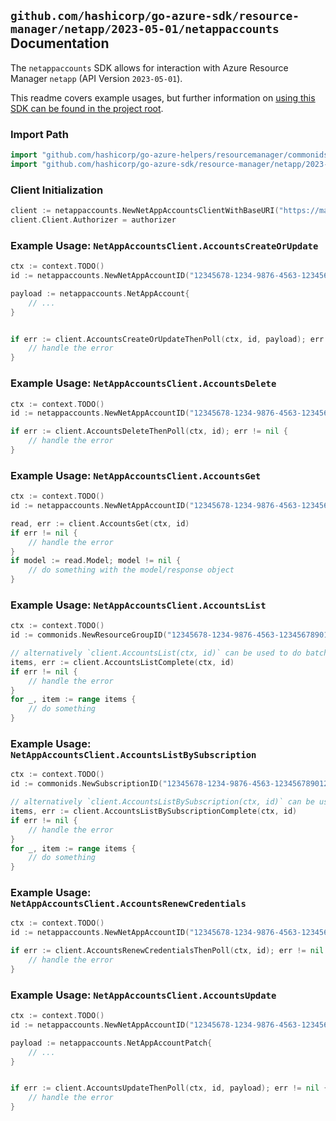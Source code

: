
## `github.com/hashicorp/go-azure-sdk/resource-manager/netapp/2023-05-01/netappaccounts` Documentation

The `netappaccounts` SDK allows for interaction with Azure Resource Manager `netapp` (API Version `2023-05-01`).

This readme covers example usages, but further information on [using this SDK can be found in the project root](https://github.com/hashicorp/go-azure-sdk/tree/main/docs).

### Import Path

```go
import "github.com/hashicorp/go-azure-helpers/resourcemanager/commonids"
import "github.com/hashicorp/go-azure-sdk/resource-manager/netapp/2023-05-01/netappaccounts"
```


### Client Initialization

```go
client := netappaccounts.NewNetAppAccountsClientWithBaseURI("https://management.azure.com")
client.Client.Authorizer = authorizer
```


### Example Usage: `NetAppAccountsClient.AccountsCreateOrUpdate`

```go
ctx := context.TODO()
id := netappaccounts.NewNetAppAccountID("12345678-1234-9876-4563-123456789012", "example-resource-group", "accountName")

payload := netappaccounts.NetAppAccount{
	// ...
}


if err := client.AccountsCreateOrUpdateThenPoll(ctx, id, payload); err != nil {
	// handle the error
}
```


### Example Usage: `NetAppAccountsClient.AccountsDelete`

```go
ctx := context.TODO()
id := netappaccounts.NewNetAppAccountID("12345678-1234-9876-4563-123456789012", "example-resource-group", "accountName")

if err := client.AccountsDeleteThenPoll(ctx, id); err != nil {
	// handle the error
}
```


### Example Usage: `NetAppAccountsClient.AccountsGet`

```go
ctx := context.TODO()
id := netappaccounts.NewNetAppAccountID("12345678-1234-9876-4563-123456789012", "example-resource-group", "accountName")

read, err := client.AccountsGet(ctx, id)
if err != nil {
	// handle the error
}
if model := read.Model; model != nil {
	// do something with the model/response object
}
```


### Example Usage: `NetAppAccountsClient.AccountsList`

```go
ctx := context.TODO()
id := commonids.NewResourceGroupID("12345678-1234-9876-4563-123456789012", "example-resource-group")

// alternatively `client.AccountsList(ctx, id)` can be used to do batched pagination
items, err := client.AccountsListComplete(ctx, id)
if err != nil {
	// handle the error
}
for _, item := range items {
	// do something
}
```


### Example Usage: `NetAppAccountsClient.AccountsListBySubscription`

```go
ctx := context.TODO()
id := commonids.NewSubscriptionID("12345678-1234-9876-4563-123456789012")

// alternatively `client.AccountsListBySubscription(ctx, id)` can be used to do batched pagination
items, err := client.AccountsListBySubscriptionComplete(ctx, id)
if err != nil {
	// handle the error
}
for _, item := range items {
	// do something
}
```


### Example Usage: `NetAppAccountsClient.AccountsRenewCredentials`

```go
ctx := context.TODO()
id := netappaccounts.NewNetAppAccountID("12345678-1234-9876-4563-123456789012", "example-resource-group", "accountName")

if err := client.AccountsRenewCredentialsThenPoll(ctx, id); err != nil {
	// handle the error
}
```


### Example Usage: `NetAppAccountsClient.AccountsUpdate`

```go
ctx := context.TODO()
id := netappaccounts.NewNetAppAccountID("12345678-1234-9876-4563-123456789012", "example-resource-group", "accountName")

payload := netappaccounts.NetAppAccountPatch{
	// ...
}


if err := client.AccountsUpdateThenPoll(ctx, id, payload); err != nil {
	// handle the error
}
```
